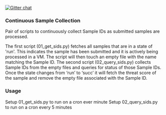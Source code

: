 [![Gitter chat](https://img.shields.io/badge/gitter-join%20chat-brightgreen.svg)](https://gitter.im/CiscoSecurity/Threat-Grid "Gitter chat")

### Continuous Sample Collection
Pair of scripts to continuously collect Sample IDs as submitted samples are processed. 

The first script (01_get_sids.py) fetches all samples that are in a state of 'run'. This indicates the sample has been submitted and it is actively being processed in a VM. The script will then touch an empty file with the name matching the Sample ID. The second script (02_query_sids.py) collects Sample IDs from the empty files and queries for status of those Sample IDs. Once the state changes from ‘run’ to ‘succ’ it will fetch the threat score of the sample and remove the empty file associated with the Sample ID. 

### Usage

Setup 01_get_sids.py to run on a cron ever minute
Setup 02_query_sids.py to run on a cron every 5 minutes
